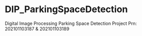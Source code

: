 # DIP_ParkingSpaceDetection
Digital Image Processing Parking Space Detection Project 
Prn: 202101103187 & 202101103189 


